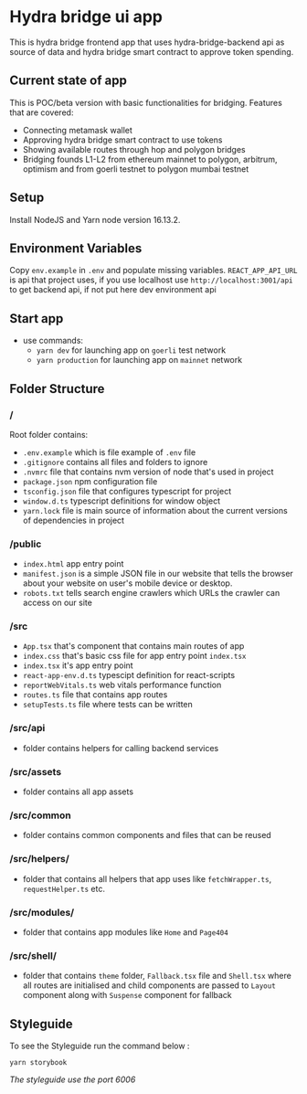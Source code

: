 # Hydra bridge ui app

This is hydra bridge frontend app that uses hydra-bridge-backend api as source of data and hydra bridge smart contract to approve token spending.

## Current state of app

This is POC/beta version with basic functionalities for bridging.
Features that are covered:

- Connecting metamask wallet
- Approving hydra bridge smart contract to use tokens
- Showing available routes through hop and polygon bridges
- Bridging founds L1-L2 from ethereum mainnet to polygon, arbitrum, optimism and from goerli testnet to polygon mumbai testnet

## Setup

Install NodeJS and Yarn node version 16.13.2.

## Environment Variables

Copy `env.example` in `.env` and populate missing variables.
`REACT_APP_API_URL` is api that project uses, if you use localhost use `http://localhost:3001/api` to get backend api, if not put here dev environment api

## Start app

- use commands:
  - `yarn dev` for launching app on `goerli` test network
  - `yarn production` for launching app on `mainnet` network

## Folder Structure

### /

Root folder contains:

- `.env.example` which is file example of `.env` file
- `.gitignore` contains all files and folders to ignore
- `.nvmrc` file that contains nvm version of node that's used in project
- `package.json` npm configuration file
- `tsconfig.json` file that configures typescript for project
- `window.d.ts` typescript definitions for window object
- `yarn.lock` file is main source of information about the current versions of dependencies in project

### /public

- `index.html` app entry point
- `manifest.json` is a simple JSON file in our website that tells the browser about your website on user's mobile device or desktop.
- `robots.txt` tells search engine crawlers which URLs the crawler can access on our site

### /src

- `App.tsx` that's component that contains main routes of app
- `index.css` that's basic css file for app entry point `index.tsx`
- `index.tsx` it's app entry point
- `react-app-env.d.ts` typescipt definition for react-scripts
- `reportWebVitals.ts` web vitals performance function
- `routes.ts` file that contains app routes
- `setupTests.ts` file where tests can be written

### /src/api

- folder contains helpers for calling backend services

### /src/assets

- folder contains all app assets

### /src/common

- folder contains common components and files that can be reused

### /src/helpers/

- folder that contains all helpers that app uses like `fetchWrapper.ts`, `requestHelper.ts` etc.

### /src/modules/

- folder that contains app modules like `Home` and `Page404`

### /src/shell/

- folder that contains `theme` folder, `Fallback.tsx` file and `Shell.tsx` where all routes are initialised and child components are passed to `Layout` component along with `Suspense` component for fallback

## Styleguide
To see the Styleguide run the command below :
```
yarn storybook
```
*The styleguide use the port 6006*
